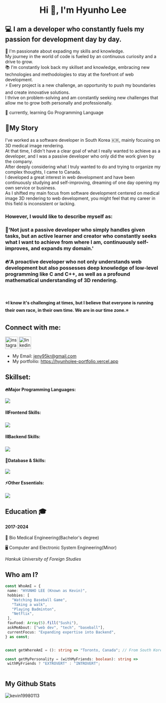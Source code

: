 <h1 align="center">Hi 👋, I'm Hyunho Lee </h1>
<h2 align="left">💻 I am a developer who constantly fuels my passion for development day by day.</h2>

🚀 I'm passionate about expading my skills and knowledge.<br/> My journey in the world of code is fueled by an continuous curiosity and a drive to grow.<br/> 
📚 I'm constantly look back my skillset and knowledge, embracing new technologies and methodologies to stay at the forefront of web development.<br/> 
⚡️ Every project is a new challenge, an opportunity to push my boundaries and create innovative solutions.<br /> I thrive on problem-solving and am constantly seeking new challenges that allow me to grow both personally and professionally.

🎯 currently, learning Go Programming Language

<h2 align="left">🎒My Story</h3>
I've worked as a software developer in South Korea 🇰🇷, mainly focusing on 3D medical image rendering.<br/> 
At that time, I didn't have a clear goal of what I really wanted to achieve as a developer, and I was a passive developer who only did the work given by the company.<br/>
After deeply considering what I truly wanted to do and trying to organize my complex thoughts, I came to Canada.<br/>
I developed a great interest in web development and have been continuously studying and self-improving, dreaming of one day opening my own service or business.<br/>
As I shifted my main focus from software development centered on medical image 3D rendering to web development, you might feel that my career in this field is inconsistent or lacking.<br/> <h3>However, I would like to describe myself as:</h3>

<h3>🎯'Not just a passive developer who simply handles given tasks, but an active learner and creator who constantly seeks what I want to achieve from where I am, continuously self-improves, and expands my domain.'</h3>

<h3>🔥'A proactive developer who not only understands web development but also possesses deep knowledge of low-level programming like C and C++, as well as a profound mathematical understanding of 3D rendering.</h3>
<br/>

<h4>⭐️I know it's challenging at times, but I believe that everyone is running their own race, in their own time. We are in our time zone.⭐️</h4>


## Connect with me:
<p align="left">
<a href="https://instagram.com/hyunho4259" target="_blank"><img align="center" src="https://raw.githubusercontent.com/rahuldkjain/github-profile-readme-generator/master/src/images/icons/Social/instagram.svg" alt="instagram" height="40" width="40" /></a>
<a href="https://www.linkedin.com/in/Hyunho-lee" target="_blank"><img align="center" src="https://images.rawpixel.com/image_png_800/czNmcy1wcml2YXRlL3Jhd3BpeGVsX2ltYWdlcy93ZWJzaXRlX2NvbnRlbnQvbHIvdjk4Mi1kNS0xMF8xLnBuZw.png" alt="linkedin" height="40" width="40" /></a>
</p>

- My Email: jeny95kr@gmail.com
- My portfoilio: https://hyunholee-portfolio.vercel.app


## Skillset:

#### 🔥Major Programming Languages:

  <div align="left">
    <img src="https://skillicons.dev/icons?i=c,cpp,js,ts,py" />
  </div>

<!-- Libraries and Frameworks -->

#### ⛓️Frontend Skills:

  <div align="left">      
    <img src="https://skillicons.dev/icons?i=html,css,vite,react,nextjs,tailwind" />
  </div>

#### ⛓️Backend Skills:

  <div align="left">      
    <img src="https://skillicons.dev/icons?i=nodejs,express,go" />
  </div>
<!-- Databases -->

#### 🧵Database & Skills:

  <div align="left">      
    <img src="https://skillicons.dev/icons?i=postgres,mysql,prisma,mongodb,postman" />
  </div>

<!-- Tools and Technologies -->

#### ⚡️Other Essentials:

  <div align="left">      
    <img src="https://skillicons.dev/icons?i=github,jest,vitest,npm" />
  </div>
</div>


## Education 🎓
<h4 align="left">2017-2024</h3>
<p align="left">🧬 Bio Medical Engineering(Bachelor's degree)</p>
<p align="left">🖥️ Computer and Electronic System Engineering(Minor)</p>
<p align="left"><i>Hankuk University of Foreign Studies</i></p>


 ## Who am I?
 ```typescript
const WhoAmI = {
  name: "HYUNHO LEE (Known as Kevin)",
  hobbies: [
    "Watching Baseball Game",
    "Taking a walk",
    "Playing Badminton",
    "Netflix",
  ],
  favFood: Array(5).fill("Sushi"),
  askMeAbout: ["web dev", "tech", "baseball"],
  currentFocus: "Expanding expertise into Backend",
} as const;


const getWhereAmI = (): string => "Toronto, Canada"; // From South Korea

const getMyPersonality = (withMyFriends: boolean): string =>
  withMyFriends ? "EXTROVERT" : "INTROVERT";
	
 ```

## My Github Stats
<p><img align="center" src="https://github-readme-streak-stats.herokuapp.com/?user=kevin19980113&theme=highcontrast" alt="kevin19980113" /></p>


